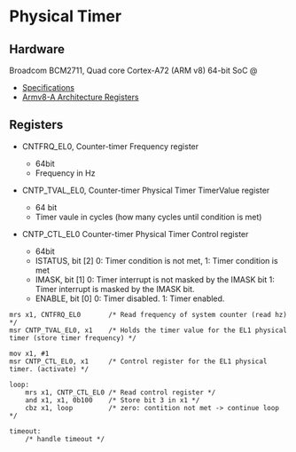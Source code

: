 # Physical Timer

## Hardware

Broadcom BCM2711, Quad core Cortex-A72 (ARM v8) 64-bit SoC @
- [Specifications](https://www.raspberrypi.com/products/raspberry-pi-4-model-b/specifications/)
- [Armv8-A Architecture Registers](https://developer.arm.com/documentation/ddi0595/2021-12/AArch64-Registers?lang=en)


## Registers

- CNTFRQ_EL0, Counter-timer Frequency register
    - 64bit
    - Frequency in Hz

- CNTP_TVAL_EL0, Counter-timer Physical Timer TimerValue register
    - 64 bit
    - Timer vaule in cycles (how many cycles until condition is met)

- CNTP_CTL_EL0 Counter-timer Physical Timer Control register
    - 64bit
    - ISTATUS, bit [2] 0: Timer condition is not met, 1: Timer condition is met
    - IMASK,   bit [1] 0: Timer interrupt is not masked by the IMASK bit 1: Timer interrupt is masked by the IMASK bit.
    - ENABLE,  bit [0] 0: Timer disabled. 1: Timer enabled.

```assembly
mrs x1, CNTFRQ_EL0       /* Read frequency of system counter (read hz) */
msr CNTP_TVAL_EL0, x1    /* Holds the timer value for the EL1 physical timer (store timer frequency) */

mov x1, #1
msr CNTP_CTL_EL0, x1     /* Control register for the EL1 physical timer. (activate) */

loop:
    mrs x1, CNTP_CTL_EL0 /* Read control register */
    and x1, x1, 0b100    /* Store bit 3 in x1 */
    cbz x1, loop         /* zero: contition not met -> continue loop */

timeout:
    /* handle timeout */
```


